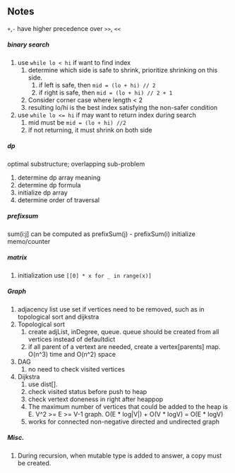 ## Notes

`+`,`-` have higher precedence over `>>`, `<<`


##### binary search
1. use `while lo < hi` if want to find index
    1. determine which side is safe to shrink, prioritize shrinking on this side.
        1. if left is safe, then `mid = (lo + hi) // 2`
        2. if right is safe, then `mid = (lo + hi) // 2 + 1`
    2. Consider corner case where length < 2
    3. resulting lo/hi is the best index satisfying the non-safer condition
2. use `while lo <= hi` if may want to return index during search
    1. mid must be `mid = (lo + hi) //2`
    2. if not returning, it must shrink on both side


##### dp
optimal substructure; overlapping sub-problem
1. determine dp array meaning
2. determine dp formula
3. initialize dp array
4. determine order of traversal

##### prefixsum
sum(i:j] can be computed  as prefixSum(j) - prefixSum(i)
initialize memo/counter


##### matrix
1. initialization use `[[0] * x for _ in range(x)]`


##### Graph
1. adjacency list use set if vertices need to be removed, such as in topological sort and dijkstra
2. Topological sort
    1. create adjList, inDegree, queue. queue should be created from all vertices instead of defaultdict
    2. if all parent of a vertext are needed, create a vertex[parents] map.  O(n^3) time and O(n^2) space
3. DAG
    1. no need to check visited vertices
4. Dijkstra
    1. use dist[].
    2. check visited status before push to heap
    3. check vertext doneness in right after heappop
    4. The maximum number of vertices that could be added to the heap is E. V^2 >= E >= V-1 graph. O(E * log|V|) + O(V * logV) = O(E * logV)
    5. works for connected non-negative directed and undirected graph

##### Misc.
1. During recursion, when mutable type is added to answer, a copy must be created.